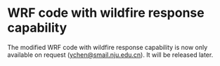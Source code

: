 # WRF code with wildfire response capability
The modified WRF code with wildfire response capability is now only available on request (ychen@smail.nju.edu.cn). It will be released later.
